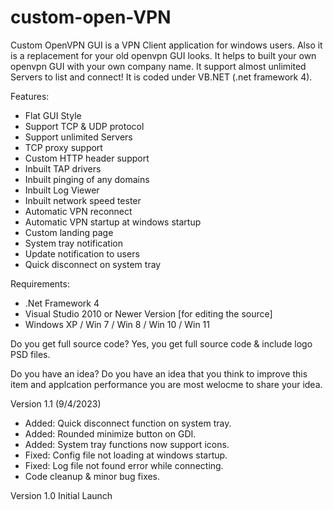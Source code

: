 # custom-open-VPN
Custom OpenVPN GUI is a VPN Client application for windows users. Also it is a replacement for 
your old openvpn GUI looks. It helps to built your own openvpn GUI with your own company name. It 
support almost unlimited Servers to list and connect! It is coded under VB.NET (.net framework 4).


Features:
- Flat GUI Style
- Support TCP & UDP protocol
- Support unlimited Servers
- TCP proxy support
- Custom HTTP header support
- Inbuilt TAP drivers
- Inbuilt pinging of any domains
- Inbuilt Log Viewer
- Inbuilt network speed tester
- Automatic VPN reconnect
- Automatic VPN startup at windows startup 
- Custom landing page
- System tray notification
- Update notification to users
- Quick disconnect on system tray

Requirements:
- .Net Framework 4
- Visual Studio 2010 or Newer Version [for editing the source]
- Windows XP / Win 7 / Win 8 / Win 10 / Win 11

Do you get full source code?
Yes, you get full source code & include logo PSD files.

Do you have an idea?
Do you have an idea that you think to improve this item and applcation performance
you are most welocme to share your idea.

Version 1.1 (9/4/2023)
- Added: Quick disconnect function on system tray.
- Added: Rounded minimize button on GDI.
- Added: System tray functions now support icons.
- Fixed: Config file not loading at windows startup.
- Fixed: Log file not found error while connecting.
- Code cleanup & minor bug fixes.


Version 1.0
Initial Launch
